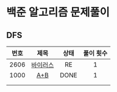# 백준 알고리즘 문제풀이

## DFS

| **번호** |                    **제목**                    | **상태** | **풀이 횟수** |
|:------:|:--------------------------------------------:|:------:|:---------:|
|  2606  | [바이러스](https://www.acmicpc.net/problem/2606) |   RE   |     1     |
|  1000  | [A+B](https://www.acmicpc.net/problem/1000)  |  DONE  |     1     |
|        |                                              |        |           |
|        |                                              |        |           |
